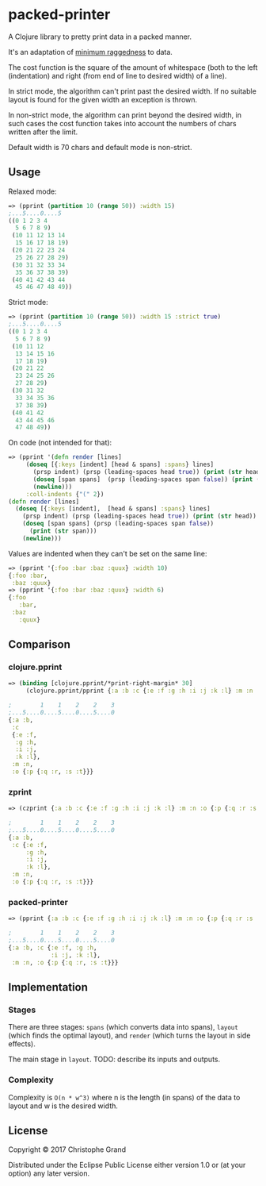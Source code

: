 # packed-printer

A Clojure library to pretty print data in a packed manner.

It's an adaptation of [minimum raggedness](https://en.wikipedia.org/wiki/Line_wrap_and_word_wrap#Minimum_raggedness) to data.

The cost function is the square of the amount of whitespace (both to the left (indentation) and right (from end of line to desired width) of a line).

In strict mode, the algorithm can't print past the desired width. If no suitable layout is found for the given width an exception is thrown.

In non-strict mode, the algorithm can print beyond the desired width, in such cases the cost function takes into account the numbers of chars written after the limit.

Default width is 70 chars and default mode is non-strict.

## Usage

Relaxed mode:
```clj
=> (pprint (partition 10 (range 50)) :width 15)
;...5....0....5
((0 1 2 3 4
  5 6 7 8 9)
 (10 11 12 13 14
  15 16 17 18 19)
 (20 21 22 23 24
  25 26 27 28 29)
 (30 31 32 33 34
  35 36 37 38 39)
 (40 41 42 43 44
  45 46 47 48 49))
```

Strict mode:
```clj
=> (pprint (partition 10 (range 50)) :width 15 :strict true)
;...5....0....5
((0 1 2 3 4
  5 6 7 8 9)
 (10 11 12
  13 14 15 16
  17 18 19)
 (20 21 22
  23 24 25 26
  27 28 29)
 (30 31 32
  33 34 35 36
  37 38 39)
 (40 41 42
  43 44 45 46
  47 48 49))
```

On code (not intended for that):
```clj
=> (pprint '(defn render [lines]
     (doseq [{:keys [indent] [head & spans] :spans} lines]
       (prsp indent) (prsp (leading-spaces head true)) (print (str head))
       (doseq [span spans]  (prsp (leading-spaces span false)) (print (str span)))
       (newline)))
     :coll-indents {"(" 2})
(defn render [lines]
  (doseq [{:keys [indent],  [head & spans] :spans} lines]
    (prsp indent) (prsp (leading-spaces head true)) (print (str head))
    (doseq [span spans] (prsp (leading-spaces span false))
      (print (str span)))
    (newline)))
```

Values are indented when they can't be set on the same line:

```clj
=> (pprint '{:foo :bar :baz :quux} :width 10)
{:foo :bar,
 :baz :quux}
=> (pprint '{:foo :bar :baz :quux} :width 6)
{:foo
   :bar,
 :baz
   :quux}
```

## Comparison

### clojure.pprint
```clj
=> (binding [clojure.pprint/*print-right-margin* 30]
     (clojure.pprint/pprint {:a :b :c {:e :f :g :h :i :j :k :l} :m :n :o {:p {:q :r :s :t}}}))

;        1    1    2    2    3
;...5....0....5....0....5....0
{:a :b,
 :c
 {:e :f,
  :g :h,
  :i :j,
  :k :l},
 :m :n,
 :o {:p {:q :r, :s :t}}}
```

### zprint
```clj
=> (czprint {:a :b :c {:e :f :g :h :i :j :k :l} :m :n :o {:p {:q :r :s :t}}} 30 {:map {:nl-separator? true}})

;        1    1    2    2    3
;...5....0....5....0....5....0
{:a :b,
 :c {:e :f,
     :g :h,
     :i :j,
     :k :l},
 :m :n,
 :o {:p {:q :r, :s :t}}}
 ```

### packed-printer 
```clj
=> (pprint {:a :b :c {:e :f :g :h :i :j :k :l} :m :n :o {:p {:q :r :s :t}}} :width 30)

;        1    1    2    2    3
;...5....0....5....0....5....0
{:a :b, :c {:e :f, :g :h,
            :i :j, :k :l},
 :m :n, :o {:p {:q :r, :s :t}}}
 ```

## Implementation

### Stages

There are three stages: `spans` (which converts data into spans), `layout` (which finds the optimal layout), and `render` (which turns the layout in side effects).

The main stage in `layout`. TODO: describe its inputs and outputs.

### Complexity

Complexity is `O(n * w^3)` where n is the length (in spans) of the data to layout and w is the desired width.

## License

Copyright © 2017 Christophe Grand

Distributed under the Eclipse Public License either version 1.0 or (at
your option) any later version.
